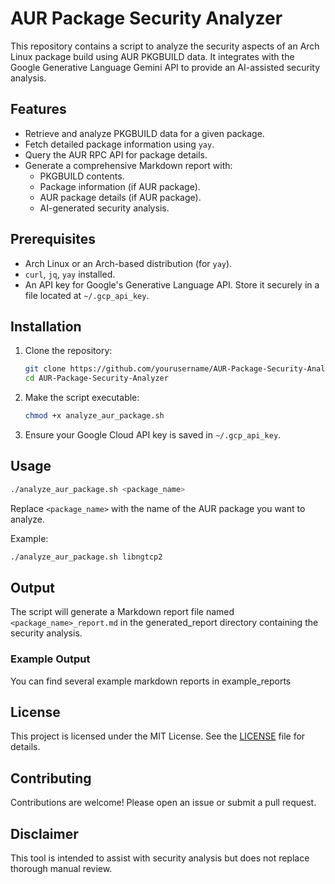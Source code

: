 # AUR Package Security Analyzer

This repository contains a script to analyze the security aspects of an Arch Linux package build using AUR PKGBUILD data. It integrates with the Google Generative Language Gemini API to provide an AI-assisted security analysis.

## Features

- Retrieve and analyze PKGBUILD data for a given package.
- Fetch detailed package information using `yay`.
- Query the AUR RPC API for package details.
- Generate a comprehensive Markdown report with:
    - PKGBUILD contents.
    - Package information (if AUR package).
    - AUR package details (if AUR package).
    - AI-generated security analysis.

## Prerequisites

- Arch Linux or an Arch-based distribution (for `yay`).
- `curl`, `jq`, `yay` installed.
- An API key for Google's Generative Language API. Store it securely in a file located at `~/.gcp_api_key`.

## Installation

1. Clone the repository:

   ```bash
   git clone https://github.com/yourusername/AUR-Package-Security-Analyzer.git
   cd AUR-Package-Security-Analyzer
   ```

2. Make the script executable:

   ```bash
   chmod +x analyze_aur_package.sh
   ```

3. Ensure your Google Cloud API key is saved in `~/.gcp_api_key`.

## Usage

```bash
./analyze_aur_package.sh <package_name>
```

Replace `<package_name>` with the name of the AUR package you want to analyze.

Example:

```bash
./analyze_aur_package.sh libngtcp2
```

## Output

The script will generate a Markdown report file named `<package_name>_report.md` in the generated_report directory containing the security analysis.

### Example Output

You can find several example markdown reports in example_reports

## License

This project is licensed under the MIT License. See the [LICENSE](LICENSE) file for details.

## Contributing

Contributions are welcome! Please open an issue or submit a pull request.

## Disclaimer

This tool is intended to assist with security analysis but does not replace thorough manual review.
